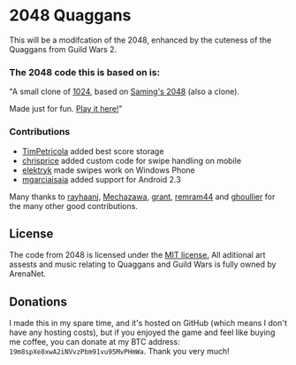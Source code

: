 # 2048 Quaggans
This will be a modifcation of the 2048, enhanced by the cuteness of the Quaggans from Guild Wars 2.





### The 2048 code this is based on is:

"A small clone of [1024](https://play.google.com/store/apps/details?id=com.veewo.a1024), based on [Saming's 2048](http://saming.fr/p/2048/) (also a clone).

Made just for fun. [Play it here!](http://gabrielecirulli.github.io/2048/)"

### Contributions

 - [TimPetricola](https://github.com/TimPetricola) added best score storage
 - [chrisprice](https://github.com/chrisprice) added custom code for swipe handling on mobile
 - [elektryk](https://github.com/elektryk) made swipes work on Windows Phone
 - [mgarciaisaia](https://github.com/mgarciaisaia) added support for Android 2.3

Many thanks to [rayhaanj](https://github.com/rayhaanj), [Mechazawa](https://github.com/Mechazawa), [grant](https://github.com/grant), [remram44](https://github.com/remram44) and [ghoullier](https://github.com/ghoullier) for the many other good contributions.


## License
The code from 2048 is licensed under the [MIT license.](https://github.com/gabrielecirulli/2048/blob/master/LICENSE.txt)
All aditional art assests and music relating to Quaggans and Guild Wars is fully owned by ArenaNet.

## Donations
I made this in my spare time, and it's hosted on GitHub (which means I don't have any hosting costs), but if you enjoyed the game and feel like buying me coffee, you can donate at my BTC address: `19m8spXe8xwA2iNVvzPbm91vu95MvPHmWa`. Thank you very much!
